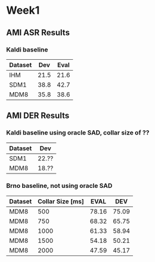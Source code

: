 # Week1

## AMI ASR Results 
### Kaldi baseline

Dataset | Dev | Eval
--------|-----|-----
IHM     | 21.5 | 21.6
SDM1    | 38.8 | 42.7
MDM8    | 35.8 | 38.6


## AMI DER Results
### Kaldi baseline using oracle SAD, collar size of ??

Dataset | Dev
--------|------
SDM1    | 22.??
MDM8    | 18.??

### Brno baseline, not using oracle SAD

Dataset | Collar Size [ms]  |	EVAL	| DEV
--------|-------------------|-------|------
MDM8    | 500	              | 78.16	| 75.09
MDM8    | 750	              | 68.32	| 65.75
MDM8    | 1000	            | 61.33	| 58.94
MDM8    | 1500	            | 54.18	| 50.21
MDM8    | 2000	            | 47.59	| 45.17

